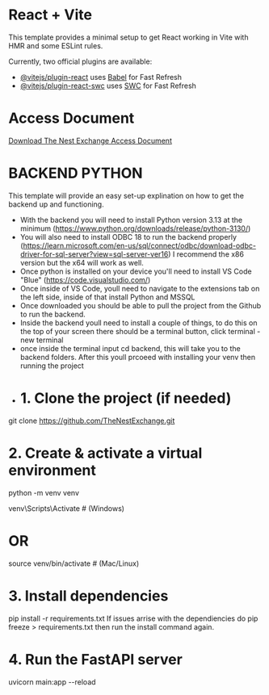 # React + Vite

This template provides a minimal setup to get React working in Vite with HMR and some ESLint rules.

Currently, two official plugins are available:

- [@vitejs/plugin-react](https://github.com/vitejs/vite-plugin-react/blob/main/packages/plugin-react/README.md) uses [Babel](https://babeljs.io/) for Fast Refresh
- [@vitejs/plugin-react-swc](https://github.com/vitejs/vite-plugin-react-swc) uses [SWC](https://swc.rs/) for Fast Refresh


# Access Document
[Download The Nest Exchange Access Document](https://raw.githubusercontent.com/RPowell57/thenestexchangeui/main/TheNestExchange_AccessDoc.docx)



# BACKEND PYTHON

This template will provide an easy set-up explination on how to get the backend up and functioning.

 - With the backend you will need to install Python version 3.13 at the minimum (https://www.python.org/downloads/release/python-3130/)
 - You will also need to install ODBC 18 to run the backend properly (https://learn.microsoft.com/en-us/sql/connect/odbc/download-odbc-driver-for-sql-server?view=sql-server-ver16) I recommend the x86 version but the x64 will work as well. 
 - Once python is installed on your device you'll need to install VS Code "Blue" (https://code.visualstudio.com/)
 - Once inside of VS Code, youll need to navigate to the extensions tab on the left side, inside of that install Python and MSSQL
 - Once downloaded you should be able to pull the project from the Github to run the backend.
 - Inside the backend youll need to install a couple of things, to do this on the top of your screen there should be a terminal button, click terminal - new terminal
 - once inside the terminal input cd backend, this will take you to the backend folders. After this youll prcoeed with installing your venv then running the project
 - # 1. Clone the project (if needed)
git clone https://github.com/TheNestExchange.git


# 2. Create & activate a virtual environment
python -m venv venv

venv\Scripts\Activate   # (Windows)
# OR
source venv/bin/activate   # (Mac/Linux)

# 3. Install dependencies
pip install -r requirements.txt
If issues arrise with the dependiencies do pip freeze > requirements.txt then run the install command again. 

# 4. Run the FastAPI server
uvicorn main:app  --reload

